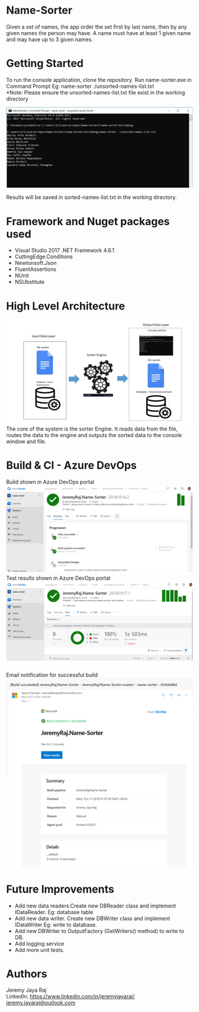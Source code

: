 # Name-Sorter
Given a set of names, the app order the set first by last name, then by any given names the person may have. A name must have at least 1 given name and may have up to 3 given names.

# Getting Started
To run the console application, clone the repository.  Run name-sorter.exe in Command Prompt
Eg: name-sorter ./unsorted-names-list.txt <br />
*Note: Please ensure the unsorted-names-list.txt file exist in the working directory

![Screenshot](readmeimages/cmd.png)

Results will be saved in sorted-names-list.txt in the working directory.

# Framework and Nuget packages used
- Visual Studio 2017 .NET Framework 4.6.1
- CuttingEdge.Conditions
- Newtonsoft.Json
- FluentAssertions
- NUnit
- NSUbstitute

# High Level Architecture
![Screenshot](readmeimages/diagram.png)
The core of the system is the sorter Engine. It reads data from the file, routes the data to the engine and outputs the sorted data to the console window and file.

# Build & CI - Azure DevOps
Build shown in Azure DevOps portal
![Screenshot](readmeimages/build.png)
Test results shown in Azure DevOps portal
![Screenshot](readmeimages/test.png)
Email notification for successful build
![Screenshot](readmeimages/email.png)

# Future Improvements
- Add new data readers.Create new DBReader class and implement IDataReader. Eg: database table
- Add new data writer. Create new DBWriter class and implement IDataWriter Eg: write to database.
- Add new DBWriter to OutputFactory (GetWriters() method) to write to DB.
- Add logging service
- Add more unit tests.

# Authors
Jeremy Jaya Raj <br />
LinkedIn: https://www.linkedin.com/in/jeremyjayaraj/ <br />
jeremy.jayaraj@outlook.com
